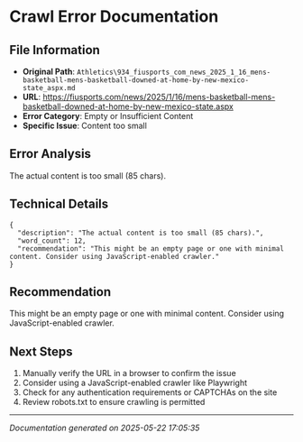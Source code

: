 # Crawl Error Documentation

## File Information
- **Original Path**: `Athletics\934_fiusports_com_news_2025_1_16_mens-basketball-mens-basketball-downed-at-home-by-new-mexico-state_aspx.md`
- **URL**: https://fiusports.com/news/2025/1/16/mens-basketball-mens-basketball-downed-at-home-by-new-mexico-state.aspx
- **Error Category**: Empty or Insufficient Content
- **Specific Issue**: Content too small

## Error Analysis
The actual content is too small (85 chars).

## Technical Details
```
{
  "description": "The actual content is too small (85 chars).",
  "word_count": 12,
  "recommendation": "This might be an empty page or one with minimal content. Consider using JavaScript-enabled crawler."
}
```

## Recommendation
This might be an empty page or one with minimal content. Consider using JavaScript-enabled crawler.

## Next Steps
1. Manually verify the URL in a browser to confirm the issue
2. Consider using a JavaScript-enabled crawler like Playwright
3. Check for any authentication requirements or CAPTCHAs on the site
4. Review robots.txt to ensure crawling is permitted

---
*Documentation generated on 2025-05-22 17:05:35*
